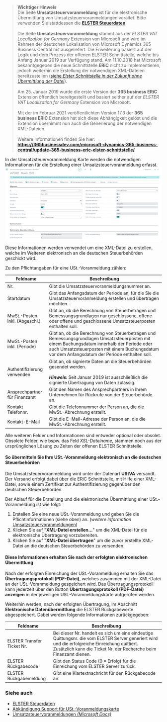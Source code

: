 > **Wichtiger Hinweis**<br>Die Seite **Umsatzsteuervoranmeldung** ist für die elektronische Übermittlung von Umsatzsteuervoranmeldungen veraltet. Bitte verwenden Sie stattdessen die [**ELSTER Steuerdaten**](../elster-tax-statements/).<br><br>Die Seite **Umsatzsteuervoranmeldung** stammt aus der *ELSTER VAT Localization for Germany* Extension von Microsoft und wird im Rahmen der deutschen Lokalisation von Microsoft Dynamics 365 Business Central mit ausgeliefert. Die Erweiterung basiert auf der Logik und dem Prozess der offenen ELSTER Schnittstelle, welche bis Anfang Januar 2019 zur Verfügung stand. Am 11.10.2018 hat Microsoft bekanntgegeben die neue Schnittstelle **ERiC** nicht zu implementieren, jedoch weiterhin die Erstellung der notwendigen XML-Dateien bereitzustellen ([siehe *Elster Schnittstelle in der Zukunft ohne Übermittlung der Datei*](https://docs.microsoft.com/de-de/archive/blogs/german_nav_developer/elster-schnittstelle-in-der-zukunft-ohne-uebermittlung-der-datei)).<br><br>Am 25. Januar 2019 wurde die erste Version der **365 business ERiC** Extension öffentlich bereitgestellt und basiert seither auf der *ELSTER VAT Localization for Germany* Extension von Microsoft.<br><br>Mit der im Februar 2021 veröffentlichten Version 17.3 der **365 business ERiC** Extension hat sich diese Abhängigkeit gelöst und die Extension übernimmt nun auch die Generierung der notwendigen XML-Dateien.<br><br>Weitere Informationen finden Sie hier: **https://365businessdev.com/microsoft-dynamics-365-business-central/update-365-business-eric-elster-schnittstelle/** <br>

In der Umsatzsteuervoranmeldung Karte werden die notwendigen Informationen für die Erstellung einer Umsatzsteuervoranmeldung erfasst.
![USt.-Voranmeldungskarte](/assets/images/365-business-eric/sales-vat-adv-notification-de.png)

Diese Informationen werden verwendet um eine XML-Datei zu erstellen, welche im Weiteren elektronisch an die deutschen Steuerbehörden geschickt wird.

Zu den Pflichtangaben für eine USt.-Voranmeldung zählen:

| Feldname | Beschreibung |
| --- | --- |
| Nr. | Gibt die Umsatzsteuervoranmeldungsnummer an. |
| Startdatum | Gibt das Anfangsdatum der Periode an, für die Sie die Umsatzsteuervoranmeldung erstellen und übertragen möchten. |
| MwSt.-Posten inkl. (Abgeschl.) | Gibt an, ob die Berechnung von Steuerbeträgen und Bemessungsgrundlagen nur geschlossene, offene oder offene und geschlossene Umsatzsteuerposten enthalten soll. |
| MwSt.-Posten inkl. (Periode) | Gibt an, ob die Berechnung von Steuerbeträgen und Bemessungsgrundlagen Umsatzsteuerposten mit einem Buchungsdatum innerhalb der Periode oder auch Umsatzsteuerposten mit einem Buchungsdatum vor dem Anfangsdatum der Periode enthalten soll. |
| Authentifizierung verwenden | Gibt an, ob signierte Daten an die Steuerbehörden gesendet werden.<br><br>_**Hinweis:**_ Seit Januar 2019 ist ausschließlich die signierte Übertragung von Daten zulässig. |
| Ansprechpartner für Finanzamt | Gibt den Namen des Ansprechpartners in Ihrem Unternehmen für Rückrufe von der Steuerbehörde an. |
| Kontakt Telefonnr. | Gibt die Telefonnummer der Person an, die die MwSt.-Abrechnung erstellt. |
| Kontakt-E-Mail | Gibt die E-Mail-Adresse der Person an, die die MwSt.-Abrechnung erstellt. |

Alle weiteren Felder und Informationen sind entweder optional oder obsolet. Obsolete Felder, wie bspw. das Feld *XSL-Dateiname*, stammen noch aus der ursprünglichen Lösung zu Zeiten der offenen ELSTER Schnittstelle.

#### So übermitteln Sie Ihre USt.-Voranmeldung elektronisch an die deutschen Steuerbehörden
Die Umsatzsteuervoranmeldung wird unter der Datenart **UStVA** versandt. Der Versand erfolgt dabei über die ERiC Schnittstelle, mit Hilfe einer XML-Datei, sowie einem Zertifikat zur Authentifizierung gegenüber den deutschen Steuerbehörden.

Der Ablauf für die Erstellung und die elektronische Übermittlung einer USt.-Voranmeldung ist wie folgt:

1. Erstellen Sie eine neue USt.-Voranmeldung und geben Sie die Pflichtinformationen (siehe oben) an. (_weitere Information_ [Umsatzsteuervoranmeldungen](https://docs.microsoft.com/de-de/dynamics365/business-central/localfunctionality/germany/how-to-set-up-and-export-sales-vat-advance-notifications))
2. Klicken Sie auf "**XML-Datei erstellen...**" um die XML-Datei für die elektronische Übertragung vorzubereiten.
3. Klicken Sie auf "**XML-Datei übertragen**" um die zuvor erstellte XML-Datei an die deutschen Steuerbehörden zu versenden.

#### Diese Informationen erhalten Sie nach der erfolgten elektronischen Übermittlung

Nach der erfolgten Einreichung der USt.-Voranmeldung erhalten Sie das **Übertragungsprotokoll (PDF-Datei)**, welches zusammen mit der XML-Datei an der USt.-Voranmeldung gespeichert wird.
Das Übertragungsprotokoll kann jederzeit über den Button **Übertragungsprotokoll (PDF-Datei) anzeigen** in der jeweiligen USt.-Voranmeldungskarte aufgerufen werden.

Weiterhin werden, nach der erfolgten Übertragung, im Abschnitt **Elektronische Datenübermittlung** die ELSTER Rückgabewerte abgespeichert. Dabei werden folgende Informationen zurückgegeben:

| Feldname | Beschreibung |
| --- | --- |
| ELSTER Transfer Ticket Nr. | Bei dieser Nr. handelt es sich um eine eindeutige Quittungsnr. die vom ELSTER Server generiert wird und die erfolgreiche Einreichung quittiert. Zusätzlich kann die Ticket Nr. der Recherche beim Finanzamt dienen. |
| ELSTER Rückgabecode | Gibt den Status Code (0 = Erfolg) für die Einreichung vom ELSTER Server zurück. |
| ELSTER Rückgabemeldung | Gibt eine Klartextnachricht für den Rückgabecode an. |

### Siehe auch
- [ELSTER Steuerdaten](../elster-tax-statements)
- [Abkündigung Support für USt.-Voranmeldungskarte](https://365businessdev.com/microsoft-dynamics-365-business-central/update-365-business-eric-elster-schnittstelle/)
- [Umsatzsteuervoranmeldungen _(Microsoft Docs)_](https://docs.microsoft.com/de-de/dynamics365/business-central/localfunctionality/germany/how-to-set-up-and-export-sales-vat-advance-notifications)
